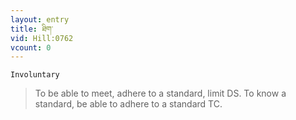 ```yaml
---
layout: entry
title: ཐིག་
vid: Hill:0762
vcount: 0
---
```

`Involuntary` 
> To be able to meet, adhere to a standard, limit DS\.
 To know a standard, be able to adhere to a standard TC\.

